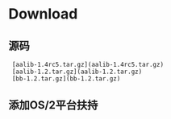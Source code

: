 # Download

## 源码
	 [aalib-1.4rc5.tar.gz](aalib-1.4rc5.tar.gz)
	 [aalib-1.2.tar.gz](aalib-1.2.tar.gz)
	 [bb-1.2.tar.gz](bb-1.2.tar.gz)

## 添加OS/2平台扶持


